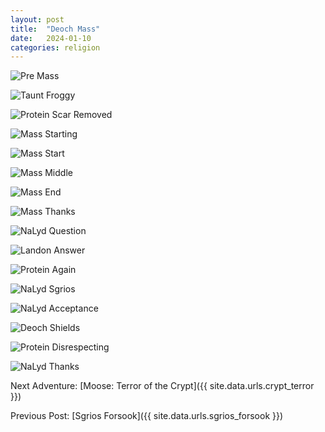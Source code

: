 ```yaml
---
layout: post
title:  "Deoch Mass"
date:   2024-01-10
categories: religion
---
```




![Pre Mass](/public/images/deoch/mass/pre-mass.png)

![Taunt Froggy](/public/images/deoch/mass/taunt-froggy.png)

![Protein Scar Removed](/public/images/deoch/mass/protein-scar-removed.png)

![Mass Starting](/public/images/deoch/mass/mass-starting.png)

![Mass Start](/public/images/deoch/mass/mass-start.png)

![Mass Middle](/public/images/deoch/mass/mass-middle.png)

![Mass End](/public/images/deoch/mass/mass-end.png)

![Mass Thanks](/public/images/deoch/mass/mass-thanks.png)

![NaLyd Question](/public/images/deoch/mass/nalyd-question.png)

![Landon Answer](/public/images/deoch/mass/landon-answer.png)

![Protein Again](/public/images/deoch/mass/protein-again.png)

![NaLyd Sgrios](/public/images/deoch/mass/nalyd-sgrios.png)

![NaLyd Acceptance](/public/images/deoch/mass/nalyd-acceptance.png)

![Deoch Shields](/public/images/deoch/mass/deoch-shields.png)

![Protein Disrespecting](/public/images/deoch/mass/protein-disrespecting.png)

![NaLyd Thanks](/public/images/deoch/mass/nalyd-thanks.png)

Next Adventure: [Moose: Terror of the Crypt]({{ site.data.urls.crypt_terror }})

Previous Post: [Sgrios Forsook]({{ site.data.urls.sgrios_forsook }})